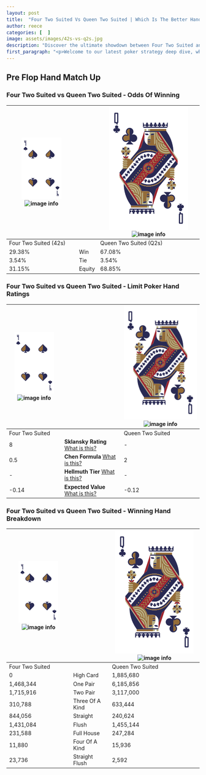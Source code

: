 ```yaml
---
layout: post
title:  "Four Two Suited Vs Queen Two Suited | Which Is The Better Hand In Poker? A Complete Guide"
author: reece
categories: [  ]
image: assets/images/42s-vs-q2s.jpg
description: "Discover the ultimate showdown between Four Two Suited and Queen Two Suited in poker! Uncover the odds, strategies, and scenarios where one hand triumphs over the other. Get ready to up your poker game with this thrilling analysis."
first_paragraph: "<p>Welcome to our latest poker strategy deep dive, where we're pitting two distinct hands against each other in a high-stakes showdown: Four Two Suited vs Queen Two Suited.</p><p>In the dynamic world of poker, every decision counts, and knowing which hand holds the upper hand is key to your success at the table.</p><p>In this article, we'll dissect these two hands, explore the scenarios where one dominates the other, and equip you with the knowledge to make strategic choices that can tip the odds in your favor.</p><p>Get ready to unravel the intriguing dynamics of these poker hands and elevate your game to new heights.</p>"
---
```




[comment]: # (sp0)

## Pre Flop Hand Match Up

<div class="table hand-ratings" markdown="1"> 



### Four Two Suited vs Queen Two Suited - Odds Of Winning


    
| ![image info](assets/images/hand1/4.png) ![image info](assets/images/hand1/2s.png) |  | ![image info](assets/images/hand2/Q.png) ![image info](assets/images/hand2/2s.png) |
| -------- | -------- | -------- |
| Four Two Suited (42s) |  | Queen Two Suited (Q2s) |
| 29.38% | Win | 67.08% |
| 3.54% | Tie | 3.54% |
| 31.15% | Equity | 68.85% |




[comment]: # (sp1)



### Four Two Suited vs Queen Two Suited - Limit Poker Hand Ratings


    
| ![image info](assets/images/hand1/4.png) ![image info](assets/images/hand1/2s.png) |  | ![image info](assets/images/hand2/Q.png) ![image info](assets/images/hand2/2s.png) |
| -------- | -------- | -------- |
| Four Two Suited |  | Queen Two Suited |
| 8 | **Sklansky Rating** [What is this?](/sklansky-rating-explained) | - |
| 0.5 | **Chen Formula** [What is this?](/chen-formula-explained) | 2 |
| - | **Hellmuth Tier** [What is this?](/Hellmuth-tier-explained) | - |
| -0.14 | **Expected Value** [What is this?](/expected-value-explained) | -0.12 |




[comment]: # (sp2)



### Four Two Suited vs Queen Two Suited - Winning Hand Breakdown


    
| ![image info](assets/images/hand1/4.png) ![image info](assets/images/hand1/2s.png) |  | ![image info](assets/images/hand2/Q.png) ![image info](assets/images/hand2/2s.png) |
| -------- | -------- | -------- |
| Four Two Suited |  | Queen Two Suited |
| 0 | High Card | 1,885,680 |
| 1,468,344 | One Pair | 6,185,856 |
| 1,715,916 | Two Pair | 3,117,000 |
| 310,788 | Three Of A Kind | 633,444 |
| 844,056 | Straight | 240,624 |
| 1,431,084 | Flush | 1,455,144 |
| 231,588 | Full House | 247,284 |
| 11,880 | Four Of A Kind | 15,936 |
| 23,736 | Straight Flush | 2,592 |




[comment]: # (sp3)



</div>

[comment]: # (sp4)



[comment]: # (sp5)


